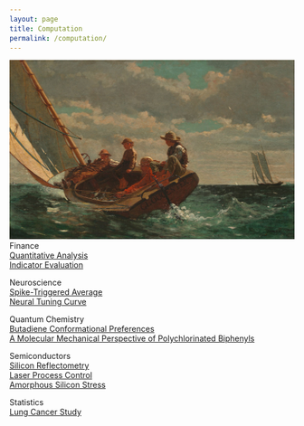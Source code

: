 ```yaml
---
layout: page
title: Computation
permalink: /computation/
---
```


<img src="/image/WinslowHomer.BreezingUp.jpg" alt="homer">

<br>
Finance
<br>
<a href="/link/quant.html">Quantitative Analysis</a>
<br>
<a href="/link/indicator.html">Indicator Evaluation</a>

Neuroscience
<br>
<a href="/link/sta.html">Spike-Triggered Average</a>
<br>
<a href="/link/tune.html">Neural Tuning Curve</a>

Quantum Chemistry
<br>
<a href="/link/but.html">Butadiene Conformational Preferences</a>
<br>
<a href="/link/pcb.html">A Molecular Mechanical Perspective of Polychlorinated Biphenyls</a>

Semiconductors
<br>
<a href="/link/reflect.html">Silicon Reflectometry</a>
<br>
<a href="/link/laser.html">Laser Process Control</a>
<br>
<a href="/link/stress.html">Amorphous Silicon Stress</a>

Statistics
<br>
<a href="/link/lung.html">Lung Cancer Study</a>

